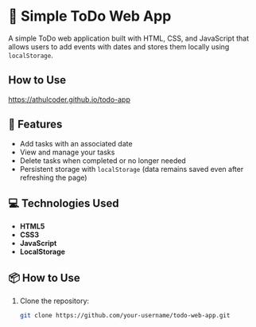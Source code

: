 # 📝 Simple ToDo Web App

A simple ToDo web application built with HTML, CSS, and JavaScript that allows users to add events with dates and stores them locally using `localStorage`.

## How to Use

https://athulcoder.github.io/todo-app

## 🚀 Features

- Add tasks with an associated date
- View and manage your tasks
- Delete tasks when completed or no longer needed
- Persistent storage with `localStorage` (data remains saved even after refreshing the page)

## 💻 Technologies Used

- **HTML5**
- **CSS3**
- **JavaScript**
- **LocalStorage**

## 📦 How to Use

1. Clone the repository:
   ```bash
   git clone https://github.com/your-username/todo-web-app.git
   ```
